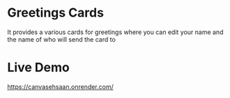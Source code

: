 # Greetings Cards

It provides a various cards for greetings where you can edit your name and the name of who will send the card to

# Live Demo
https://canvasehsaan.onrender.com/
